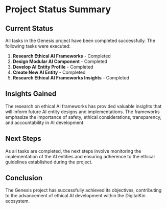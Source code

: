 # Project Status Summary

## Current Status
All tasks in the Genesis project have been completed successfully. The following tasks were executed:

1. **Research Ethical AI Frameworks** - Completed
2. **Design Modular AI Component** - Completed
3. **Develop AI Entity Profile** - Completed
4. **Create New AI Entity** - Completed
5. **Research Ethical AI Frameworks Insights** - Completed

## Insights Gained
The research on ethical AI frameworks has provided valuable insights that will inform future AI entity designs and implementations. The frameworks emphasize the importance of safety, ethical considerations, transparency, and accountability in AI development.

## Next Steps
As all tasks are completed, the next steps involve monitoring the implementation of the AI entities and ensuring adherence to the ethical guidelines established during the project.

## Conclusion
The Genesis project has successfully achieved its objectives, contributing to the advancement of ethical AI development within the DigitalKin ecosystem.
